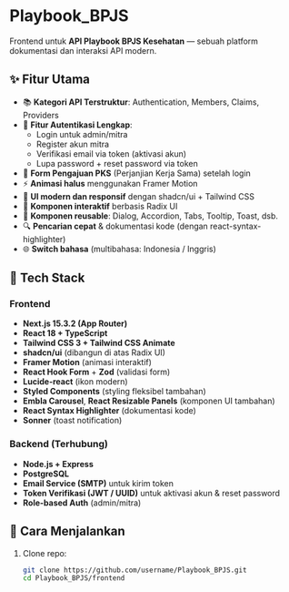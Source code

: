 # Playbook_BPJS

Frontend untuk **API Playbook BPJS Kesehatan** — sebuah platform dokumentasi dan interaksi API modern.

## ✨ Fitur Utama

- 📚 **Kategori API Terstruktur**: Authentication, Members, Claims, Providers
- 🔐 **Fitur Autentikasi Lengkap**:
  - Login untuk admin/mitra
  - Register akun mitra
  - Verifikasi email via token (aktivasi akun)
  - Lupa password + reset password via token
- 📄 **Form Pengajuan PKS** (Perjanjian Kerja Sama) setelah login
- ⚡ **Animasi halus** menggunakan Framer Motion
- 🎨 **UI modern dan responsif** dengan shadcn/ui + Tailwind CSS
- 🧭 **Komponen interaktif** berbasis Radix UI
- 🧩 **Komponen reusable**: Dialog, Accordion, Tabs, Tooltip, Toast, dsb.
- 🔍 **Pencarian cepat** & dokumentasi kode (dengan react-syntax-highlighter)
- 🌐 **Switch bahasa** (multibahasa: Indonesia / Inggris)

## 🧱 Tech Stack

### Frontend

- **Next.js 15.3.2 (App Router)**
- **React 18 + TypeScript**
- **Tailwind CSS 3 + Tailwind CSS Animate**
- **shadcn/ui** (dibangun di atas Radix UI)
- **Framer Motion** (animasi interaktif)
- **React Hook Form** + **Zod** (validasi form)
- **Lucide-react** (ikon modern)
- **Styled Components** (styling fleksibel tambahan)
- **Embla Carousel**, **React Resizable Panels** (komponen UI tambahan)
- **React Syntax Highlighter** (dokumentasi kode)
- **Sonner** (toast notification)

### Backend (Terhubung)

- **Node.js + Express**
- **PostgreSQL**
- **Email Service (SMTP)** untuk kirim token
- **Token Verifikasi (JWT / UUID)** untuk aktivasi akun & reset password
- **Role-based Auth** (admin/mitra)

## 🚀 Cara Menjalankan

1. Clone repo:
   ```bash
   git clone https://github.com/username/Playbook_BPJS.git
   cd Playbook_BPJS/frontend
   ```

